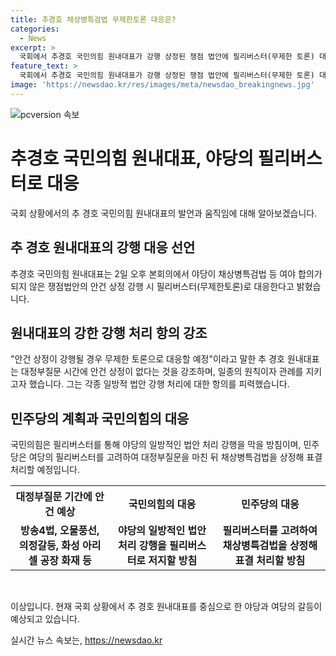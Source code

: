 ```yaml
---
title: 추경호 채상병특검법 무제한토론 대응은?
categories:
  - News
excerpt: >
  국회에서 추경호 국민의힘 원내대표가 강행 상정된 쟁점 법안에 필리버스터(무제한 토론) 대응을 예고했다. 그는 안건 상정이 없는 대정부질문을 무시하고 강행 처리하는 것에 강한 항의를 했다. 민주당은 필리버스터를 고려해 야당의 법안 처리를 저지하고, 채상병특검법을 즉각 표결할 계획이다. 이슈로 방송4법, 오물풍선, 의정갈등, 화성 아리셀 공장 화재 등이 예상돼 국회는 긴장된 상황이다.
feature_text: >
  국회에서 추경호 국민의힘 원내대표가 강행 상정된 쟁점 법안에 필리버스터(무제한 토론) 대응을 예고했다. 그는 안건 상정이 없는 대정부질문을 무시하고 강행 처리하는 것에 강한 항의를 했다. 민주당은 필리버스터를 고려해 야당의 법안 처리를 저지하고, 채상병특검법을 즉각 표결할 계획이다. 이슈로 방송4법, 오물풍선, 의정갈등, 화성 아리셀 공장 화재 등이 예상돼 국회는 긴장된 상황이다.
image: 'https://newsdao.kr/res/images/meta/newsdao_breakingnews.jpg'
---
```


<p><img src="https://newsdao.kr/res/images/meta/newsdao_breakingnews.jpg" alt="pcversion 속보" /></p>

<h1>추경호 국민의힘 원내대표, 야당의 필리버스터로 대응</h1>

<p>국회 상황에서의 추 경호 국민의힘 원내대표의 발언과 움직임에 대해 알아보겠습니다.</p>

<h2 data-ke-size="size26">추 경호 원내대표의 강행 대응 선언</h2>

<p data-ke-size="size16">추경호 국민의힘 원내대표는 2일 오후 본회의에서 야당이 채상병특검법 등 여야 합의가 되지 않은 쟁점법안의 안건 상정 강행 시 필리버스터(무제한토론)로 대응한다고 밝혔습니다.</p>

<h2 data-ke-size="size26">원내대표의 강한 강행 처리 항의 강조</h2>

<p data-ke-size="size16">"안건 상정이 강행될 경우 무제한 토론으로 대응할 예정"이라고 말한 추 경호 원내대표는 대정부질문 시간에 안건 상정이 없다는 것을 강조하며, 일종의 원칙이자 관례를 지키고자 했습니다. 그는 각종 일방적 법안 강행 처리에 대한 항의를 피력했습니다.</p>

<h2 data-ke-size="size26">민주당의 계획과 국민의힘의 대응</h2>

<p data-ke-size="size16">국민의힘은 필리버스터를 통해 야당의 일방적인 법안 처리 강행을 막을 방침이며, 민주당은 여당의 필리버스터를 고려하여 대정부질문을 마친 뒤 채상병특검법을 상정해 표결 처리할 예정입니다.</p>

<!-- 본문 내용 이후 표를 추가해주세요 -->

<table>
  <tr>
    <th>대정부질문 기간에 안건 예상</th>
    <th>국민의힘의 대응</th>
    <th>민주당의 대응</th>
  </tr>
  <tr>
    <td style="text-align: center; height: 17px;"><b>방송4법, 오물풍선, 의정갈등, 화성 아리셀 공장 화재 등</b></td>
    <td style="text-align: center; height: 17px;"><b>야당의 일방적인 법안 처리 강행을 필리버스터로 저지할 방침</b></td>
    <td style="text-align: center; height: 17px;"><b>필리버스터를 고려하여 채상병특검법을 상정해 표결 처리할 방침</b></td>
  </tr>
</table>

<p><br></p>

<p>이상입니다. 현재 국회 상황에서 추 경호 원내대표를 중심으로 한 야당과 여당의 갈등이 예상되고 있습니다.</p>
실시간 뉴스 속보는, <a href="https://newsdao.kr" rel="dofollow">https://newsdao.kr</a>



